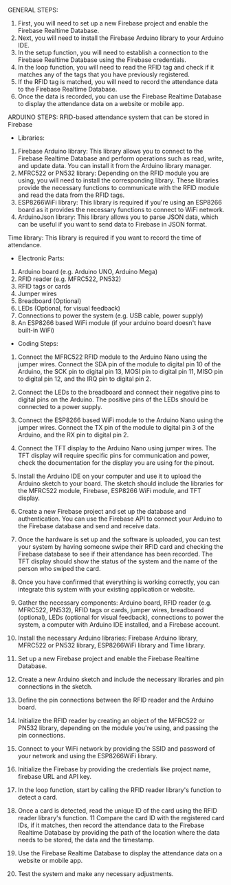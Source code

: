 GENERAL STEPS:
1. First, you will need to set up a new Firebase project and enable the Firebase Realtime Database.
2. Next, you will need to install the Firebase Arduino library to your Arduino IDE.
3. In the setup function, you will need to establish a connection to the Firebase Realtime Database using the Firebase credentials.
4. In the loop function, you will need to read the RFID tag and check if it matches any of the tags that you have previously registered.
5. If the RFID tag is matched, you will need to record the attendance data to the Firebase Realtime Database.
6. Once the data is recorded, you can use the Firebase Realtime Database to display the attendance data on a website or mobile app.

ARDUINO STEPS:
RFID-based attendance system that
can be stored in Firebase

- Libraries:
1. Firebase Arduino library: This library allows you to connect to the Firebase Realtime Database and perform operations such as read, write, and update data. You can install it from the Arduino library manager.
2. MFRC522 or PN532 library: Depending on the RFID module you are using, you will need to install the corresponding library. These libraries provide the necessary functions to communicate with the RFID module and read the data from the RFID tags.
3. ESP8266WiFi library: This library is required if you're using an ESP8266 board as it provides the necessary functions to connect to WiFi network.
4. ArduinoJson library: This library allows you to parse JSON data, which can be useful if you want to send data to Firebase in JSON format.

Time library: This library is required if you want to record the time of attendance.

- Electronic Parts:
1. Arduino board (e.g. Arduino UNO, Arduino Mega)
2. RFID reader (e.g. MFRC522, PN532)
3. RFID tags or cards
4. Jumper wires
5. Breadboard (Optional)
6. LEDs (Optional, for visual feedback)
7. Connections to power the system (e.g. USB cable, power supply)
8. An ESP8266 based WiFi module (if your arduino board doesn't have built-in WiFi)

- Coding Steps:
1. Connect the MFRC522 RFID module to the Arduino Nano using the jumper wires. Connect the SDA pin of the module to digital pin 10 of the Arduino, the SCK pin to digital pin 13, MOSI pin to digital pin 11, MISO pin to digital pin 12, and the IRQ pin to digital pin 2.
2. Connect the LEDs to the breadboard and connect their negative pins to digital pins on the Arduino. The positive pins of the LEDs should be connected to a power supply.
3. Connect the ESP8266 based WiFi module to the Arduino Nano using the jumper wires. Connect the TX pin of the module to digital pin 3 of the Arduino, and the RX pin to digital pin 2.
4. Connect the TFT display to the Arduino Nano using jumper wires. The TFT display will require specific pins for communication and power, check the documentation for the display you are using for the pinout.
5. Install the Arduino IDE on your computer and use it to upload the Arduino sketch to your board. The sketch should include the libraries for the MFRC522 module, Firebase, ESP8266 WiFi module, and TFT display.
6. Create a new Firebase project and set up the database and authentication. You can use the Firebase API to connect your Arduino to the Firebase database and send and receive data.
7. Once the hardware is set up and the software is uploaded, you can test your system by having someone swipe their RFID card and checking the Firebase database to see if their attendance has been recorded. The TFT display should show the status of the system and the name of the person who swiped the card.
8. Once you have confirmed that everything is working correctly, you can integrate this system with your existing application or website.

1. Gather the necessary components: Arduino board, RFID reader (e.g. MFRC522, PN532), RFID tags or cards, jumper wires, breadboard (optional), LEDs (optional for visual feedback), connections to power the system, a computer with Arduino IDE installed, and a Firebase account.
2. Install the necessary Arduino libraries: Firebase Arduino library, MFRC522 or PN532 library, ESP8266WiFi library and Time library.
3. Set up a new Firebase project and enable the Firebase Realtime Database.
4. Create a new Arduino sketch and include the necessary libraries and pin connections in the sketch.
5. Define the pin connections between the RFID reader and the Arduino board.
6. Initialize the RFID reader by creating an object of the MFRC522 or PN532 library, depending on the module you're using, and passing the pin connections.
7. Connect to your WiFi network by providing the SSID and password of your network and using the ESP8266WiFi library.
8. Initialize the Firebase by providing the credentials like project name, firebase URL and API key.
9. In the loop function, start by calling the RFID reader library's function to detect a card.
10. Once a card is detected, read the unique ID of the card using the RFID reader library's function.
11 Compare the card ID with the registered card IDs, if it matches, then record the attendance data to the Firebase Realtime Database by providing the path of the location where the data needs to be stored, the data and the timestamp.
12. Use the Firebase Realtime Database to display the attendance data on a website or mobile app.
13. Test the system and make any necessary adjustments.